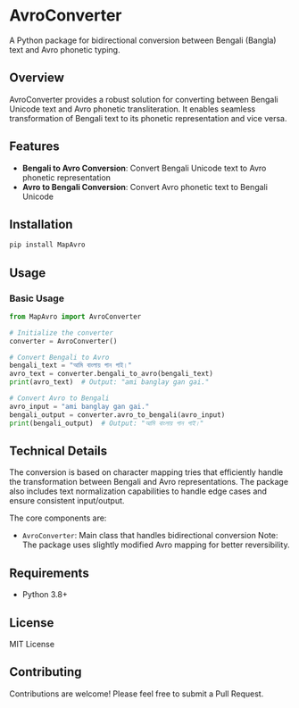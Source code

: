 # AvroConverter

A Python package for bidirectional conversion between Bengali (Bangla) text and Avro phonetic typing.

## Overview

AvroConverter provides a robust solution for converting between Bengali Unicode text and Avro phonetic transliteration. It enables seamless transformation of Bengali text to its phonetic representation and vice versa.

## Features

- **Bengali to Avro Conversion**: Convert Bengali Unicode text to Avro phonetic representation
- **Avro to Bengali Conversion**: Convert Avro phonetic text to Bengali Unicode


## Installation

```bash
pip install MapAvro
```

## Usage

### Basic Usage

```python
from MapAvro import AvroConverter

# Initialize the converter
converter = AvroConverter()

# Convert Bengali to Avro
bengali_text = "আমি বাংলায় গান গাই।"
avro_text = converter.bengali_to_avro(bengali_text)
print(avro_text)  # Output: "ami banglay gan gai."

# Convert Avro to Bengali
avro_input = "ami banglay gan gai."
bengali_output = converter.avro_to_bengali(avro_input)
print(bengali_output)  # Output: "আমি বাংলায় গান গাই।"
```

## Technical Details

The conversion is based on character mapping tries that efficiently handle the transformation between Bengali and Avro representations. The package also includes text normalization capabilities to handle edge cases and ensure consistent input/output.

The core components are:

- `AvroConverter`: Main class that handles bidirectional conversion
Note: The package uses slightly modified Avro mapping for better reversibility.

## Requirements

- Python 3.8+

## License

MIT License

## Contributing

Contributions are welcome! Please feel free to submit a Pull Request.